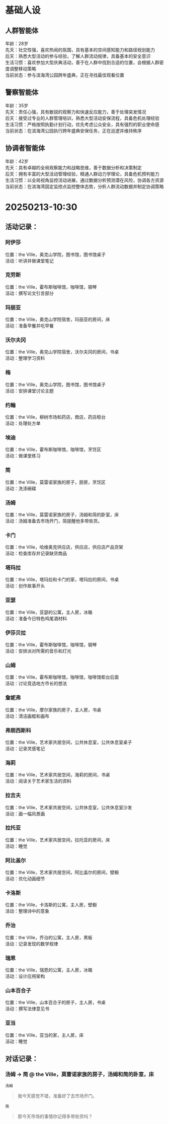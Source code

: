 # 基础人设

## 人群智能体

年龄：28岁  
先天：社交性强，喜欢热闹的氛围，具有基本的空间感知能力和路径规划能力  
后天：熟悉大型活动的参与经验，了解人群流动规律，具备基本的安全意识  
生活习惯：喜欢参加大型庆典活动，善于在人群中找到合适的位置，会根据人群密度调整移动策略  
当前状态：参与滨海湾公园跨年盛典，正在寻找最佳观看位置

## 警察智能体

年龄：35岁  
先天：责任心强，具有敏锐的观察力和快速反应能力，善于处理突发情况  
后天：接受过专业的人群管理培训，熟悉大型活动安保流程，具备危机处理经验  
生活习惯：严格按照执勤计划行动，优先考虑公众安全，具有强烈的职业使命感  
当前状态：在滨海湾公园执行跨年盛典安保任务，正在巡逻并维持秩序

## 协调者智能体

年龄：42岁  
先天：具有卓越的全局观察能力和战略思维，善于数据分析和决策制定  
后天：拥有丰富的大型活动管理经验，精通人群动力学理论，具备危机预判能力  
生活习惯：以全局视角监控活动进展，通过数据分析预测潜在风险，协调各方资源  
当前状态：在滨海湾固定监控点监控整体态势，分析人群流动数据并制定协调策略

# 20250213-10:30

## 活动记录：

### 阿伊莎
位置：the Ville，奥克山学院，图书馆，图书馆桌子  
活动：听讲并做课堂笔记  

### 克劳斯
位置：the Ville，霍布斯咖啡馆，咖啡馆，钢琴  
活动：撰写论文引言部分  

### 玛丽亚
位置：the Ville，奥克山学院宿舍，玛丽亚的房间，床  
活动：准备早餐并吃早餐  

### 沃尔夫冈
位置：the Ville，奥克山学院宿舍，沃尔夫冈的房间，书桌  
活动：整理学习资料  

### 梅
位置：the Ville，奥克山学院，图书馆，图书馆桌子  
活动：安排课堂讨论主题  

### 约翰
位置：the Ville，柳树市场和药店，商店，药店柜台  
活动：处理处方单  

### 埃迪
位置：the Ville，霍布斯咖啡馆，咖啡馆，烹饪区  
活动：做课堂练习  

### 简
位置：the Ville，莫雷诺家族的房子，厨房，烹饪区  
活动：洗涤碗碟  

### 汤姆
位置：the Ville，莫雷诺家族的房子，汤姆和简的卧室，床  
活动：汤姆准备去市场开门，简提醒他多带些货。  

### 卡门
位置：the Ville，哈维奥克供应店，供应店，供应店产品货架  
活动：检查库存并记录缺货商品  

### 塔玛拉
位置：the Ville，塔玛拉和卡门的家，塔玛拉的房间，书桌  
活动：创作故事开头  

### 亚瑟
位置：the Ville，亚瑟的公寓，主人房，冰箱  
活动：准备今日特色鸡尾酒材料  

### 伊莎贝拉
位置：the Ville，霍布斯咖啡馆，咖啡馆，钢琴  
活动：安排派对所需的音乐和灯光  

### 山姆
位置：the Ville，霍布斯咖啡馆，咖啡馆，咖啡馆柜台后面  
活动：讨论竞选地方市长的想法  

### 詹妮弗
位置：the Ville，摩尔家族的房子，主人房，书桌  
活动：清洁画框和画布  

### 弗朗西斯科
位置：the Ville，艺术家共居空间，公共休息室，公共休息室桌子  
活动：记录灵感笔记  

### 海莉
位置：the Ville，艺术家共居空间，海莉的房间，书桌  
活动：阅读关于艺术家生活的资料  

### 拉吉夫
位置：the Ville，艺术家共居空间，公共休息室，公共休息室沙发  
活动：画一幅风景画  

### 拉托亚
位置：the Ville，艺术家共居空间，拉托亚的房间，床  
活动：睡觉  

### 阿比盖尔
位置：the Ville，艺术家共居空间，阿比盖尔的房间，壁橱  
活动：优化动画细节  

### 卡洛斯
位置：the Ville，卡洛斯的公寓，主人房，壁橱  
活动：整理诗中的意象  

### 乔治
位置：the Ville，乔治的公寓，主人房，黑板  
活动：记录发现的数学规律  

### 瑞恩
位置：the Ville，瑞恩的公寓，主人房，冰箱  
活动：设计应用架构  

### 山本百合子
位置：the Ville，山本百合子的房子，主人房，书桌  
活动：撰写法律意见书  

### 亚当
位置：the Ville，亚当的家，主人房，床  
活动：睡觉  

## 对话记录：

### 汤姆 -> 简 @ the Ville，莫雷诺家族的房子，汤姆和简的卧室，床

`汤姆`
> 我今天感觉不错，准备好了去市场开门。

`简`
> 那今天市场的事情你记得多带些货吗？



